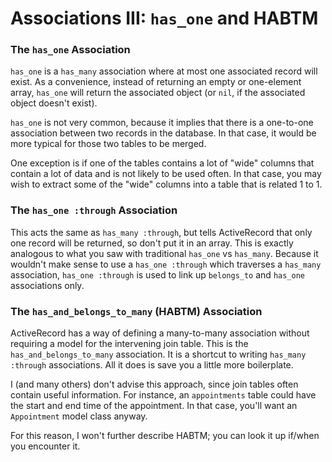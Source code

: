 # Associations III: `has_one` and HABTM

### The `has_one` Association

`has_one` is a `has_many` association where at most one associated
record will exist. As a convenience, instead of returning an empty or
one-element array, `has_one` will return the associated object (or
`nil`, if the associated object doesn't exist).

`has_one` is not very common, because it implies that there is a
one-to-one association between two records in the database. In that
case, it would be more typical for those two tables to be merged.

One exception is if one of the tables contains a lot of "wide" columns
that contain a lot of data and is not likely to be used often. In that
case, you may wish to extract some of the "wide" columns into a table
that is related 1 to 1.

### The `has_one :through` Association

This acts the same as `has_many :through`, but tells ActiveRecord that
only one record will be returned, so don't put it in an array. This is
exactly analogous to what you saw with traditional `has_one` vs
`has_many`. Because it wouldn't make sense to use a `has_one :through`
which traverses a `has_many` association, `has_one :through` is
used to link up `belongs_to` and `has_one` associations only.

### The `has_and_belongs_to_many` (HABTM) Association

ActiveRecord has a way of defining a many-to-many association without
requiring a model for the intervening join table. This is the
`has_and_belongs_to_many` association. It is a shortcut to writing
`has_many :through` associations. All it does is save you a little
more boilerplate.

I (and many others) don't advise this approach, since join tables
often contain useful information. For instance, an `appointments`
table could have the start and end time of the appointment. In that
case, you'll want an `Appointment` model class anyway.

For this reason, I won't further describe HABTM; you can look it up if/when you encounter it.
